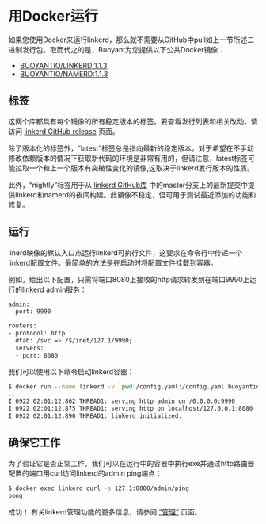 # 用Docker运行

如果您使用Docker来运行linkerd，那么就不需要从GitHub中pull如上一节所述二进制发行包。取而代之的是，Buoyant为您提供以下公共Docker镜像：

- [BUOYANTIO/LINKERD:1.1.3](https://hub.docker.com/r/buoyantio/linkerd/)
- [BUOYANTIO/NAMERD:1.1.3](https://hub.docker.com/r/buoyantio/namerd/)

## 标签

这两个库都具有每个镜像的所有稳定版本的标签。要查看发行列表和相关改动，请访问 [linkerd GitHub release](https://github.com/linkerd/linkerd/releases) 页面。

除了版本化的标签外，“latest”标签总是指向最新的稳定版本。对于希望在不手动修改依赖版本的情况下获取新代码的环境是非常有用的，但请注意，latest标签可能拉取一个和上一个版本有突破性变化的镜像,这取决于linkerd发行版本的性质。

此外，“nightly”标签用于从 [linkerd GitHub库](https://github.com/linkerd/linkerd) 中的master分支上的最新提交中提供linkerd和namerd的夜间构建。此镜像不稳定，但可用于测试最近添加的功能和修复。

## 运行

linerd映像的默认入口点运行linkerd可执行文件，这要求在命令行中传递一个linkerd配置文件。最简单的方法是在启动时将配置文件挂载到容器。

例如，给出以下配置，只需将端口8080上接收的http请求转发到在端口9990上运行的linkerd admin服务：

```bash
admin:
  port: 9990

routers:
- protocol: http
  dtab: /svc => /$/inet/127.1/9990;
  servers:
  - port: 8080
```

我们可以使用以下命令启动linkerd容器：

```bash
$ docker run --name linkerd -v `pwd`/config.yaml:/config.yaml buoyantio/linkerd:1.1.3 /config.yaml
...
I 0922 02:01:12.862 THREAD1: serving http admin on /0.0.0.0:9990
I 0922 02:01:12.875 THREAD1: serving http on localhost/127.0.0.1:8080
I 0922 02:01:12.890 THREAD1: linkerd initialized.
```

## 确保它工作

为了验证它是否正常工作，我们可以在运行中的容器中执行exe并通过http路由器配置的端口用curl访问linkerd的admin ping端点：

```bash
$ docker exec linkerd curl -s 127.1:8080/admin/ping
pong
```

成功！ 有关linkerd管理功能的更多信息，请参阅 [“管理”](admin.md) 页面。
